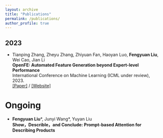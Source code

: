 ```yaml
---
layout: archive
title: "Publications"
permalink: /publications/
author_profile: true
---
```



## 2023

- Tianping Zhang, Zheyu Zhang, Zhiyuan Fan, Haoyan Luo, __Fengyuan Liu__, Wei Cao, Jian Li                 
**OpenFE: Automated Feature Generation beyond Expert-level Performance**   
International Conference on Machine Learning (ICML under review), 2023.      
[\[Paper\]](https://arxiv.org/abs/2211.12507) / [\[Website\]](https://github.com/IIIS-Li-Group/OpenFE)

# Ongoing

- __Fengyuan Liu__\*, Junyi Wang\*, Yuyan Liu                 
**Show，Describle，and Conclude: Prompt-based Attention for Describing Products**   
